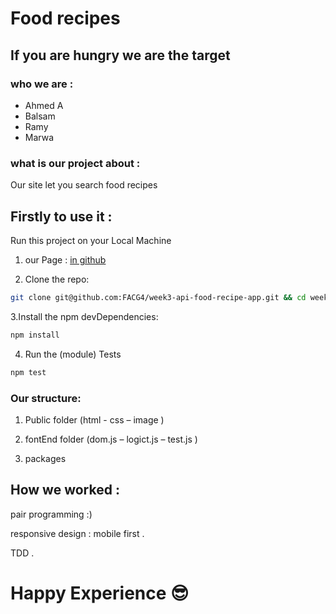 # Food recipes
## If you are hungry we are the target
### who we are :
 * Ahmed A
 * Balsam
 * Ramy
 * Marwa

### what is our project about :  
Our site let you search food recipes


## Firstly to use it :  
Run this project on your Local Machine

1. our Page : [in github](https://facg4.github.io/week3-api-food-recipe-app/)  

2. Clone the repo:

```sh
git clone git@github.com:FACG4/week3-api-food-recipe-app.git && cd week3-api-food-recipe-app
```

3.Install the npm devDependencies:

```sh
npm install
```

4. Run the (module) Tests
```sh
npm test
```


### Our structure:  

1. Public  folder (html - css – image )

2. fontEnd folder (dom.js – logict.js – test.js )

3. packages


## How we worked :     
pair programming :)

responsive design : mobile first .

TDD .
# Happy Experience :sunglasses:
